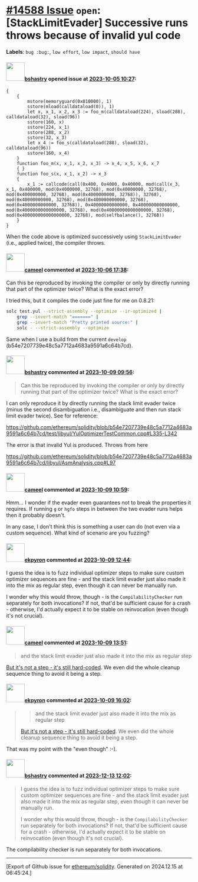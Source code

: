 # [\#14588 Issue](https://github.com/ethereum/solidity/issues/14588) `open`: [StackLimitEvader] Successive runs throws because of invalid yul code
**Labels**: `bug :bug:`, `low effort`, `low impact`, `should have`


#### <img src="https://avatars.githubusercontent.com/u/2388185?v=4" width="50">[bshastry](https://github.com/bshastry) opened issue at [2023-10-05 10:27](https://github.com/ethereum/solidity/issues/14588):

```
{
    {
        mstore(memoryguard(0x010000), 1)
        sstore(mload(calldataload(0)), 1)
        let x, x_1, x_2, x_3 := foo_m(calldataload(224), sload(288), calldataload(32), sload(96))
        sstore(160, x)
        sstore(224, x_1)
        sstore(288, x_2)
        sstore(32, x_3)
        let x_4 := foo_s(calldataload(288), sload(32), calldataload(96))
        sstore(160, x_4)
    }
    function foo_m(x, x_1, x_2, x_3) -> x_4, x_5, x_6, x_7
    { }
    function foo_s(x, x_1, x_2) -> x_3
    {
        x_1 := callcode(call(0x400, 0x4000, 0x40000, mod(call(x_3, x_1, 0x400000, mod(0x4000000, 32768), mod(0x40000000, 32768), mod(0x400000000, 32768), mod(0x4000000000, 32768)), 32768), mod(0x40000000000, 32768), mod(0x400000000000, 32768), mod(0x4000000000000, 32768)), 0x40000000000000, 0x400000000000000, mod(0x4000000000000000, 32768), mod(0x40000000000000000, 32768), mod(0x400000000000000000, 32768), mod(selfbalance(), 32768))
    }
}
```

When the code above is optimized successively using `StackLimitEvader` (i.e., applied twice), the compiler throws.

#### <img src="https://avatars.githubusercontent.com/u/137030?v=4" width="50">[cameel](https://github.com/cameel) commented at [2023-10-06 17:38](https://github.com/ethereum/solidity/issues/14588#issuecomment-1751172473):

Can this be reproduced by invoking the compiler or only by directly running that part of the optimizer twice? What is the exact error?

I tried this, but it compiles the code just fine for me on 0.8.21:

```bash
solc test.yul --strict-assembly --optimize --ir-optimized |
    grep --invert-match "=======" |
    grep --invert-match "Pretty printed source:" |
    solc - --strict-assembly --optimize
```

Same when I use a build from the current `develop` (b54e7207739e48c5a7712a4683a9591a6c64b7cd).

#### <img src="https://avatars.githubusercontent.com/u/2388185?v=4" width="50">[bshastry](https://github.com/bshastry) commented at [2023-10-09 09:56](https://github.com/ethereum/solidity/issues/14588#issuecomment-1752702965):

> Can this be reproduced by invoking the compiler or only by directly running that part of the optimizer twice? What is the exact error?

I can only reproduce it by directly running the stack limit evader twice (minus the second disambiguation i.e., disambiguate and then run stack limit evader twice). See for reference:

https://github.com/ethereum/solidity/blob/b54e7207739e48c5a7712a4683a9591a6c64b7cd/test/libyul/YulOptimizerTestCommon.cpp#L335-L342

The error is that invalid Yul is produced. Throws from here

https://github.com/ethereum/solidity/blob/b54e7207739e48c5a7712a4683a9591a6c64b7cd/libyul/AsmAnalysis.cpp#L97

#### <img src="https://avatars.githubusercontent.com/u/137030?v=4" width="50">[cameel](https://github.com/cameel) commented at [2023-10-09 10:59](https://github.com/ethereum/solidity/issues/14588#issuecomment-1752790642):

Hmm... I wonder if the evader even guarantees not to break the properties it requires. If running `g` or `hgfo` steps in between the two evader runs helps then it probably doesn't.

In any case, I don't think this is something a user can do (not even via a custom sequence). What kind of scenario are you fuzzing?

#### <img src="https://avatars.githubusercontent.com/u/1347491?v=4" width="50">[ekpyron](https://github.com/ekpyron) commented at [2023-10-09 12:44](https://github.com/ethereum/solidity/issues/14588#issuecomment-1752942712):

I guess the idea is to fuzz individual optimizer steps to make sure custom optimizer sequences are fine - and the stack limit evader just also made it into the mix as regular step, even though it can never be manually run.

I wonder why this would throw, though - is the ``CompilabilityChecker`` run separately for both invocations? If not, that'd be sufficient cause for a crash - otherwise, I'd actually expect it to be stable on reinvocation (even though it's not crucial).

#### <img src="https://avatars.githubusercontent.com/u/137030?v=4" width="50">[cameel](https://github.com/cameel) commented at [2023-10-09 13:51](https://github.com/ethereum/solidity/issues/14588#issuecomment-1753056044):

> and the stack limit evader just also made it into the mix as regular step

[But it's not a step - it's still hard-coded](https://github.com/ethereum/solidity/blob/develop/libyul/optimiser/Suite.cpp#L195-L212). We even did the whole cleanup sequence thing to avoid it being a step.

#### <img src="https://avatars.githubusercontent.com/u/1347491?v=4" width="50">[ekpyron](https://github.com/ekpyron) commented at [2023-10-09 16:02](https://github.com/ethereum/solidity/issues/14588#issuecomment-1753281377):

> > and the stack limit evader just also made it into the mix as regular step
> 
> [But it's not a step - it's still hard-coded](https://github.com/ethereum/solidity/blob/develop/libyul/optimiser/Suite.cpp#L195-L212). We even did the whole cleanup sequence thing to avoid it being a step.

That was my point with the "even though" :-).

#### <img src="https://avatars.githubusercontent.com/u/2388185?v=4" width="50">[bshastry](https://github.com/bshastry) commented at [2023-12-13 12:02](https://github.com/ethereum/solidity/issues/14588#issuecomment-1853790959):

> I guess the idea is to fuzz individual optimizer steps to make sure custom optimizer sequences are fine - and the stack limit evader just also made it into the mix as regular step, even though it can never be manually run.
> 
> I wonder why this would throw, though - is the ``CompilabilityChecker`` run separately for both invocations? If not, that'd be sufficient cause for a crash - otherwise, I'd actually expect it to be stable on reinvocation (even though it's not crucial).

The compilability checker is run separately for both invocations.


-------------------------------------------------------------------------------



[Export of Github issue for [ethereum/solidity](https://github.com/ethereum/solidity). Generated on 2024.12.15 at 06:45:24.]
